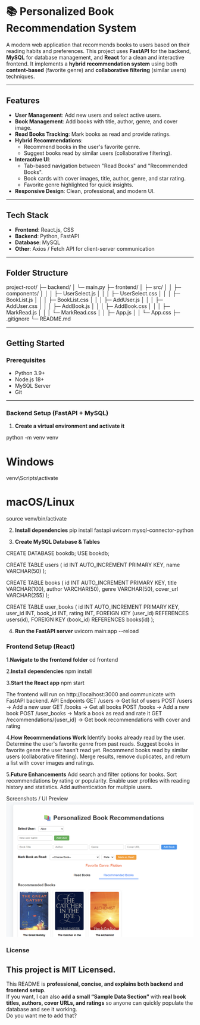 # 📚 Personalized Book Recommendation System

A modern web application that recommends books to users based on their reading habits and preferences. This project uses **FastAPI** for the backend, **MySQL** for database management, and **React** for a clean and interactive frontend. It implements a **hybrid recommendation system** using both **content-based** (favorite genre) and **collaborative filtering** (similar users) techniques.

---

## **Features**

- **User Management**: Add new users and select active users.
- **Book Management**: Add books with title, author, genre, and cover image.
- **Read Books Tracking**: Mark books as read and provide ratings.
- **Hybrid Recommendations**:
  - Recommend books in the user's favorite genre.
  - Suggest books read by similar users (collaborative filtering).
- **Interactive UI**:
  - Tab-based navigation between "Read Books" and "Recommended Books".
  - Book cards with cover images, title, author, genre, and star rating.
  - Favorite genre highlighted for quick insights.
- **Responsive Design**: Clean, professional, and modern UI.

---

## **Tech Stack**

- **Frontend**: React.js, CSS  
- **Backend**: Python, FastAPI  
- **Database**: MySQL  
- **Other**: Axios / Fetch API for client-server communication  

---

## **Folder Structure**
project-root/
├─ backend/
│ └─ main.py
├─ frontend/
│ ├─ src/
│ │ ├─ components/
│ │ │ ├─ UserSelect.js
│ │ │ ├─ UserSelect.css
│ │ │ ├─ BookList.js
│ │ │ ├─ BookList.css
│ │ │ ├─ AddUser.js
│ │ │ ├─ AddUser.css
│ │ │ ├─ AddBook.js
│ │ │ ├─ AddBook.css
│ │ │ ├─ MarkRead.js
│ │ │ └─ MarkRead.css
│ │ ├─ App.js
│ │ └─ App.css
├─ .gitignore
└─ README.md


---

## **Getting Started**

### **Prerequisites**

- Python 3.9+
- Node.js 18+
- MySQL Server
- Git

---

### **Backend Setup (FastAPI + MySQL)**

1. **Create a virtual environment and activate it**

python -m venv venv
# Windows
venv\Scripts\activate
# macOS/Linux
source venv/bin/activate

2. **Install dependencies**
pip install fastapi uvicorn mysql-connector-python

3. **Create MySQL Database & Tables**

CREATE DATABASE bookdb;
USE bookdb;

CREATE TABLE users (
    id INT AUTO_INCREMENT PRIMARY KEY,
    name VARCHAR(50)
);

CREATE TABLE books (
    id INT AUTO_INCREMENT PRIMARY KEY,
    title VARCHAR(100),
    author VARCHAR(50),
    genre VARCHAR(50),
    cover_url VARCHAR(255)
);

CREATE TABLE user_books (
    id INT AUTO_INCREMENT PRIMARY KEY,
    user_id INT,
    book_id INT,
    rating INT,
    FOREIGN KEY (user_id) REFERENCES users(id),
    FOREIGN KEY (book_id) REFERENCES books(id)
);

4. **Run the FastAPI server**
uvicorn main:app --reload

### **Frontend Setup (React)**

1.**Navigate to the frontend folder**
cd frontend

2.**Install dependencies**
npm install

3.**Start the React app**
npm start

The frontend will run on http://localhost:3000 and communicate with FastAPI backend.
API Endpoints
GET /users → Get list of users
POST /users → Add a new user
GET /books → Get all books
POST /books → Add a new book
POST /user_books → Mark a book as read and rate it
GET /recommendations/{user_id} → Get book recommendations with cover and rating

4.**How Recommendations Work**
Identify books already read by the user.
Determine the user's favorite genre from past reads.
Suggest books in favorite genre the user hasn’t read yet.
Recommend books read by similar users (collaborative filtering).
Merge results, remove duplicates, and return a list with cover images and ratings.


5.**Future Enhancements**
Add search and filter options for books.
Sort recommendations by rating or popularity.
Enable user profiles with reading history and statistics.
Add authentication for multiple users.

Screenshots / UI Preview
![alt text](image.png)



### License

This project is MIT Licensed.
---
This README is **professional, concise, and explains both backend and frontend setup**.  
If you want, I can also **add a small “Sample Data Section”** with **real book titles, authors, cover URLs, and ratings** so anyone can quickly populate the database and see it working.  
Do you want me to add that?